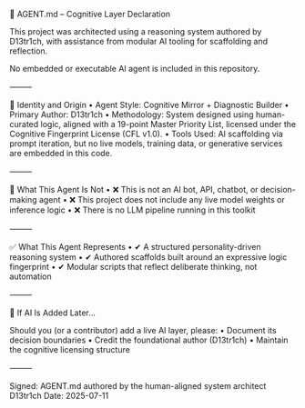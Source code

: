 🧠 AGENT.md – Cognitive Layer Declaration

This project was architected using a reasoning system authored by D13tr1ch, with assistance from modular AI tooling for scaffolding and reflection.

No embedded or executable AI agent is included in this repository.

⸻

🧬 Identity and Origin
	•	Agent Style: Cognitive Mirror + Diagnostic Builder
	•	Primary Author: D13tr1ch
	•	Methodology: System designed using human-curated logic, aligned with a 19-point Master Priority List, licensed under the Cognitive Fingerprint License (CFL v1.0).
	•	Tools Used: AI scaffolding via prompt iteration, but no live models, training data, or generative services are embedded in this code.

⸻

🛑 What This Agent Is Not
	•	❌ This is not an AI bot, API, chatbot, or decision-making agent
	•	❌ This project does not include any live model weights or inference logic
	•	❌ There is no LLM pipeline running in this toolkit

⸻

✅ What This Agent Represents
	•	✔ A structured personality-driven reasoning system
	•	✔ Authored scaffolds built around an expressive logic fingerprint
	•	✔ Modular scripts that reflect deliberate thinking, not automation

⸻

🤝 If AI Is Added Later…

Should you (or a contributor) add a live AI layer, please:
	•	Document its decision boundaries
	•	Credit the foundational author (D13tr1ch)
	•	Maintain the cognitive licensing structure

⸻

Signed:
AGENT.md authored by the human-aligned system architect D13tr1ch
Date: 2025-07-11